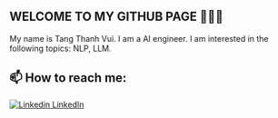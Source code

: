 ## WELCOME TO MY GITHUB PAGE 👋👋👋
My name is Tang Thanh Vui. I am a AI engineer. I am interested in the following topics: NLP, LLM.<br>
## 📫 How to reach me: 
[![Linkedin](https://i.stack.imgur.com/gVE0j.png)  LinkedIn](https://www.linkedin.com/in/t%C4%83ng-th%C3%A0nh-vui-b70937252/)
